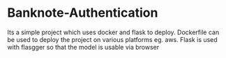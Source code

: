 # Banknote-Authentication
Its a simple project which uses docker and flask to deploy. Dockerfile can be used to deploy the project on various platforms eg. aws. Flask is used with flasgger so that the model is usable via browser
